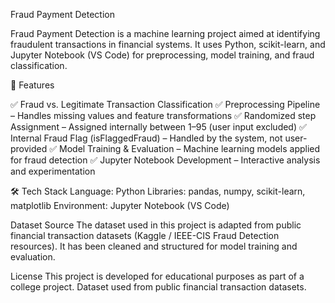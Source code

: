Fraud Payment Detection

Fraud Payment Detection is a machine learning project aimed at identifying fraudulent transactions in financial systems.
It uses Python, scikit-learn, and Jupyter Notebook (VS Code) for preprocessing, model training, and fraud classification.

🚀 Features

✅ Fraud vs. Legitimate Transaction Classification
✅ Preprocessing Pipeline – Handles missing values and feature transformations
✅ Randomized step Assignment – Assigned internally between 1–95 (user input excluded)
✅ Internal Fraud Flag (isFlaggedFraud) – Handled by the system, not user-provided
✅ Model Training & Evaluation – Machine learning models applied for fraud detection
✅ Jupyter Notebook Development – Interactive analysis and experimentation

🛠️ Tech Stack
Language: Python
Libraries: pandas, numpy, scikit-learn, matplotlib
Environment: Jupyter Notebook (VS Code)

Dataset Source
The dataset used in this project is adapted from public financial transaction datasets (Kaggle / IEEE-CIS Fraud Detection resources). It has been cleaned and structured for model training and evaluation.

License
This project is developed for educational purposes as part of a college project.
Dataset used from public financial transaction datasets.
